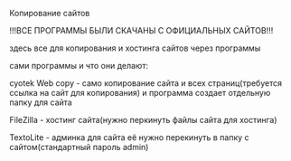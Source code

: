 Копирование сайтов

!!!ВСЕ ПРОГРАММЫ БЫЛИ СКАЧАНЫ С ОФИЦИАЛЬНЫХ САЙТОВ!!!

здесь все для копирования и хостинга сайтов через программы

сами программы и что они делают:

cyotek Web copy - само копирование сайта и всех страниц(требуется ссылка на сайт для копирования) и программа создает отдельную папку для сайта

FileZilla - хостинг сайта(нужно перкинуть файлы сайта для хостинга)

TextoLite - админка для сайта её нужно перекинуть в папку с сайтом(стандартный пароль admin)
